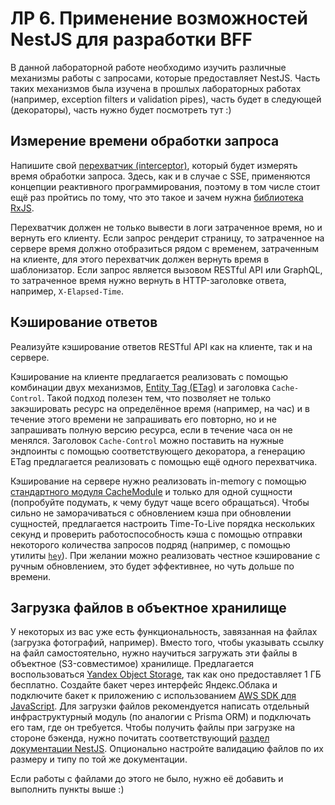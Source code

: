 # ЛР 6. Применение возможностей NestJS для разработки BFF

В данной лабораторной работе необходимо изучить различные механизмы работы с запросами, которые предоставляет NestJS. Часть таких механизмов была изучена в прошлых лабораторных работах (например, exception filters и validation pipes), часть будет в следующей (декораторы), часть нужно будет посмотреть тут :)

## Измерение времени обработки запроса

Напишите свой [перехватчик (interceptor)](https://docs.nestjs.com/interceptors), который будет измерять время обработки запроса. Здесь, как и в случае с SSE, применяются концепции реактивного программирования, поэтому в том числе стоит ещё раз пройтись по тому, что это такое и зачем нужна [библиотека RxJS](https://www.learnrxjs.io/).

Перехватчик должен не только вывести в логи затраченное время, но и вернуть его клиенту. Если запрос рендерит страницу, то затраченное на сервере время должно отобразиться рядом с временем, затраченным на клиенте, для этого перехватчик должен вернуть время в шаблонизатор. Если запрос является вызовом RESTful API или GraphQL, то затраченное время нужно вернуть в HTTP-заголовке ответа, например, `X-Elapsed-Time`.

## Кэширование ответов

Реализуйте кэширование ответов RESTful API как на клиенте, так и на сервере.

Кэширование на клиенте предлагается реализовать с помощью комбинации двух механизмов, [Entity Tag (ETag)](https://developer.mozilla.org/en-US/docs/Web/HTTP/Reference/Headers/ETag) и заголовка `Cache-Control`. Такой подход полезен тем, что позволяет не только закэшировать ресурс на определённое время (например, на час) и в течение этого времени не запрашивать его повторно, но и не запрашивать полную версию ресурса, если в течение часа он не менялся. Заголовок `Cache-Control` можно поставить на нужные эндпоинты с помощью соответствующего декоратора, а генерацию ETag предлагается реализовать с помощью ещё одного перехватчика.

Кэширование на сервере нужно реализовать in-memory с помощью [стандартного модуля CacheModule](https://docs.nestjs.com/techniques/caching) и только для одной сущности (попробуйте подумать, к чему будут чаще всего обращаться). Чтобы сильно не заморачиваться с обновлением кэша при обновлении сущностей, предлагается настроить Time-To-Live порядка нескольких секунд и проверить работоспособность кэша с помощью отправки некоторого количества запросов подряд (например, с помощью утилиты [`hey`](https://github.com/rakyll/hey)). При желании можно реализовать честное кэширование с ручным обновлением, это будет эффективнее, но чуть дольше по времени.

## Загрузка файлов в объектное хранилище

У некоторых из вас уже есть функциональность, завязанная на файлах (загрузка фотографий, например). Вместо того, чтобы указывать ссылку на файл самостоятельно, нужно научиться загружать эти файлы в объектное (S3-совместимое) хранилище. Предлагается воспользоваться [Yandex Object Storage](https://yandex.cloud/ru/docs/storage/), так как оно предоставляет 1 ГБ бесплатно. Создайте бакет через интерфейс Яндекс.Облака и подключите бакет к приложению с использованием [AWS SDK для JavaScript](https://yandex.cloud/ru/docs/storage/tools/aws-sdk-js). Для загрузки файлов рекомендуется написать отдельный инфраструктурный модуль (по аналогии с Prisma ORM) и подключать его там, где он требуется. Чтобы получить файлы при загрузке на стороне бэкенда, нужно почитать соответствующий [раздел документации NestJS](https://docs.nestjs.com/techniques/file-upload). Опционально настройте валидацию файлов по их размеру и типу по той же документации.

Если работы с файлами до этого не было, нужно её добавить и выполнить пункты выше :)
